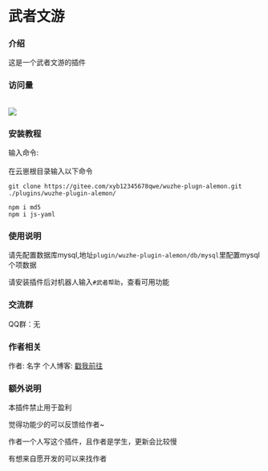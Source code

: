 # 武者文游

 
### 介绍

这是一个武者文游的插件


### 访问量
<br><img src="https://count.getloli.com/get/@:xyb12345678qwe?theme=rule33" /><br>
### 安装教程

输入命令:<br>  
在云崽根目录输入以下命令
````
git clone https://gitee.com/xyb12345678qwe/wuzhe-plugn-alemon.git ./plugins/wuzhe-plugin-alemon/

npm i md5
npm i js-yaml

````

### 使用说明

请先配置数据库mysql,地址`plugin/wuzhe-plugin-alemon/db/mysql`里配置mysql个项数据

请安装插件后对机器人输入`#武者帮助`，查看可用功能




### 交流群

QQ群：无


### 作者相关

作者: 名字
个人博客: [戳我前往](https://boke.mzswebs.top/) 

### 额外说明

本插件禁止用于盈利

觉得功能少的可以反馈给作者~

作者一个人写这个插件，且作者是学生，更新会比较慢

有想来自愿开发的可以来找作者